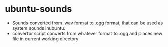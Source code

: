 # ubuntu-sounds
- Sounds converted from .wav format to .ogg format, that can be used as system sounds inubuntu.
- convertor script converts from whatever format to .ogg and places new file in current working directory

